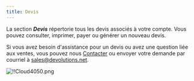 ```yaml
---
title: Devis
---
```

La section ***Devis*** répertorie tous les devis associés à votre compte. Vous pouvez consulter, imprimer, payer ou générer un nouveau devis.  

Si vous avez besoin d'assistance pour un devis ou avez une question liée aux ventes, vous pouvez nous [Contacter](https://devolutions.net/fr/contact) ou envoyer votre demande par courriel à [sales@devolutions.net](mailto:sales@devolutions.net).  

![!!Cloud4050.png](https://webdevolutions.azureedge.net/docs/fr/cloud/Cloud4050.png) 

